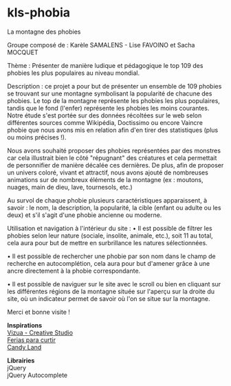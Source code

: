 # kls-phobia
La montagne des phobies 


Groupe composé de : Karèle SAMALENS - Lise FAVOINO et Sacha MOCQUET

Thème : Présenter de manière ludique et pédagogique le top 109 des phobies les plus populaires au niveau mondial.

Description : ce projet a pour but de présenter un ensemble de 109 phobies se trouvant sur une montagne symbolisant la popularité de chacune des phobies. Le top de la montagne représente les phobies les plus populaires, tandis que le fond (l'enfer) représente les phobies les moins courantes.
Notre étude s'est portée sur des données récoltées sur le web selon différentes sources comme Wikipédia, Doctissimo ou encore Vaincre phobie que nous avons mis en relation afin d'en tirer des statistiques (plus ou moins précises !).

Nous avons souhaité proposer des phobies représentées par des monstres car cela illustrait bien le côté "répugnant" des créatures et cela permettait de personnifier de manière décalée ces dernières. De plus, afin de proposer un univers coloré, vivant et attractif, nous avons ajouté de nombreuses animations sur de nombreux éléments de la montagne (ex : moutons, nuages, main de dieu, lave, tournesols, etc.)

Au survol de chaque phobie plusieurs caractéristiques apparaissent, à savoir :  le nom, la description, la popularité, la cible (enfant ou adulte ou les deux) et s'il s'agit d'une phobie ancienne ou moderne.

Utilisation et navigation à l'intérieur du site :
• Il est possible de filtrer les phobies selon leur nature (sociale, insolite, animale, etc.), soit 11 au total, cela aura pour but de mettre en surbrillance les natures sélectionnées.

• Il est possible de rechercher une phobie par son nom dans le champ de recherche en autocomplétion, cela aura pour but d'amener grâce à une ancre directement à la phobie correspondante.

• Il est possible de naviguer sur le site avec le scroll ou bien en cliquant sur les différentes régions de la montagne située sur l'aperçu sur la droite du site, où un indicateur permet de savoir où l'on se situe sur la montagne.

Merci et bonne visite !

<strong>Inspirations</strong><br />
<a href="http://vizua.sk/en">Vizua - Creative Studio</a><br />
<a href="http://www.feriasparacurtir.com.br/apresentacao">Ferias para curtir</a><br />
<a href="http://www.candy-land.com/candyland/">Candy Land</a>

<strong>Librairies</strong><br />
jQuery<br />
jQuery Autocomplete
